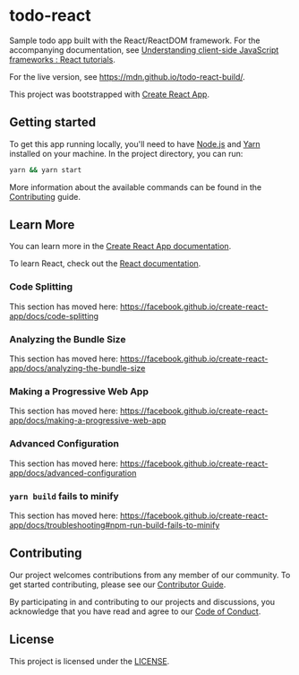 # todo-react

Sample todo app built with the React/ReactDOM framework. For the accompanying documentation, see
[Understanding client-side JavaScript frameworks
: React tutorials](https://wiki.developer.mozilla.org/en-US/docs/Learn/Tools_and_testing/Client-side_JavaScript_frameworks#React_tutorials).

For the live version, see https://mdn.github.io/todo-react-build/.

This project was bootstrapped with [Create React App](https://github.com/facebook/create-react-app).

## Getting started

To get this app running locally, you'll need to have [Node.js](https://nodejs.org/en/) and [Yarn](https://yarnpkg.com/getting-started/install) installed on your machine.
In the project directory, you can run:

```bash
yarn && yarn start
```

More information about the available commands can be found in the [Contributing](CONTRIBUTING.md) guide.

## Learn More

You can learn more in the [Create React App documentation](https://facebook.github.io/create-react-app/docs/getting-started).

To learn React, check out the [React documentation](https://reactjs.org/).

### Code Splitting

This section has moved here: https://facebook.github.io/create-react-app/docs/code-splitting

### Analyzing the Bundle Size

This section has moved here: https://facebook.github.io/create-react-app/docs/analyzing-the-bundle-size

### Making a Progressive Web App

This section has moved here: https://facebook.github.io/create-react-app/docs/making-a-progressive-web-app

### Advanced Configuration

This section has moved here: https://facebook.github.io/create-react-app/docs/advanced-configuration

### `yarn build` fails to minify

This section has moved here: https://facebook.github.io/create-react-app/docs/troubleshooting#npm-run-build-fails-to-minify

## Contributing

Our project welcomes contributions from any member of our community.
To get started contributing, please see our [Contributor Guide](CONTRIBUTING.md).

By participating in and contributing to our projects and discussions, you acknowledge that you have read and agree to our [Code of Conduct](CODE_OF_CONDUCT.md).

## License

This project is licensed under the [LICENSE](LICENSE).
